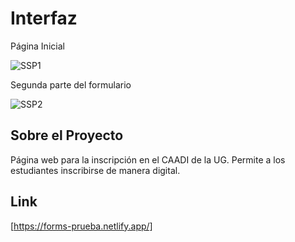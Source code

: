 # Interfaz
Página Inicial

![SSP1](https://github.com/LuisUgarteC/SSP/assets/99086987/802e2f60-e3fc-4567-a60a-500f196ca625)

Segunda parte del formulario

![SSP2](https://github.com/LuisUgarteC/SSP/assets/99086987/63ffe1dd-651c-4b27-8dc5-4dcc77ec95d2)

## Sobre el Proyecto

Página web para la inscripción en el CAADI de la UG. Permite a los estudiantes inscribirse de manera digital.

## Link

[https://forms-prueba.netlify.app/]
